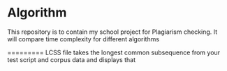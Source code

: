 Algorithm
=========

This repository is to contain my school project for Plagiarism checking. It will compare time complexity for different algorithms


=========
LCSS file takes the longest common subsequence from your test script and corpus data and displays that
